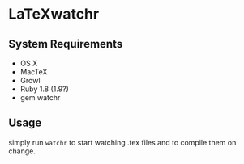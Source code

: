 LaTeXwatchr
===========

System Requirements
-------------------

* OS X
* MacTeX
* Growl
* Ruby 1.8 (1.9?)
* gem watchr


Usage
-----

simply run `watchr` to start watching .tex files and to compile them on change.
